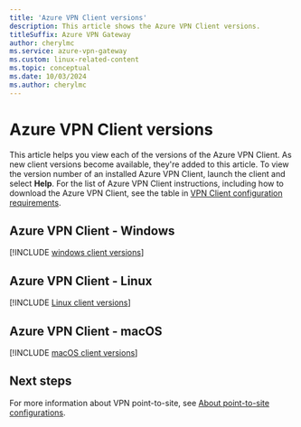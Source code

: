 ```yaml
---
title: 'Azure VPN Client versions'
description: This article shows the Azure VPN Client versions.
titleSuffix: Azure VPN Gateway
author: cherylmc
ms.service: azure-vpn-gateway
ms.custom: linux-related-content
ms.topic: conceptual
ms.date: 10/03/2024
ms.author: cherylmc
---
```

# Azure VPN Client versions

This article helps you view each of the versions of the Azure VPN Client. As new client versions become available, they're added to this article. To view the version number of an installed Azure VPN Client, launch the client and select **Help**. For the list of Azure VPN Client instructions, including how to download the Azure VPN Client, see the table in [VPN Client configuration requirements](point-to-site-about.md#client).

## Azure VPN Client - Windows

[!INCLUDE [windows client versions](../../includes/vpn-gateway-azure-vpn-client-windows-table.md)]

## Azure VPN Client - Linux

[!INCLUDE [Linux client versions](../../includes/vpn-gateway-azure-vpn-client-linux-table.md)]

## Azure VPN Client - macOS

[!INCLUDE [macOS client versions](../../includes/vpn-gateway-azure-vpn-client-macos-table.md)]


## Next steps

For more information about VPN point-to-site, see [About point-to-site configurations](point-to-site-about.md).
